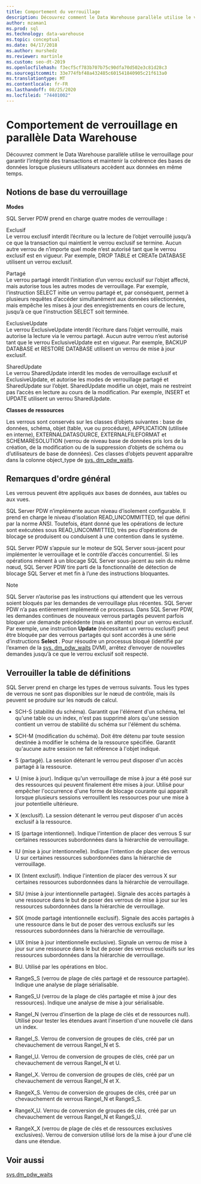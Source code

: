 ```yaml
---
title: Comportement du verrouillage
description: Découvrez comment le Data Warehouse parallèle utilise le verrouillage pour garantir l’intégrité des transactions et maintenir la cohérence des bases de données lorsque plusieurs utilisateurs accèdent aux données en même temps.
author: mzaman1
ms.prod: sql
ms.technology: data-warehouse
ms.topic: conceptual
ms.date: 04/17/2018
ms.author: murshedz
ms.reviewer: martinle
ms.custom: seo-dt-2019
ms.openlocfilehash: f3ecf5cf783b707b75c90dfa70d502e3c81d28c3
ms.sourcegitcommit: 33e774fbf48a432485c601541840905c21f613a0
ms.translationtype: MT
ms.contentlocale: fr-FR
ms.lasthandoff: 08/25/2020
ms.locfileid: "74401002"
---
```

# <a name="locking-behavior-in-parallel-data-warehouse"></a>Comportement de verrouillage en parallèle Data Warehouse
Découvrez comment le Data Warehouse parallèle utilise le verrouillage pour garantir l’intégrité des transactions et maintenir la cohérence des bases de données lorsque plusieurs utilisateurs accèdent aux données en même temps.  
  
## <a name="locking-basics"></a><a name="Basics"></a>Notions de base du verrouillage  
**Modes**  
  
SQL Server PDW prend en charge quatre modes de verrouillage :  
  
Exclusif  
Le verrou exclusif interdit l’écriture ou la lecture de l’objet verrouillé jusqu’à ce que la transaction qui maintient le verrou exclusif se termine. Aucun autre verrou de n’importe quel mode n’est autorisé tant que le verrou exclusif est en vigueur. Par exemple, DROP TABLE et CREATe DATABASE utilisent un verrou exclusif.  
  
Partagé  
Le verrou partagé interdit l’initiation d’un verrou exclusif sur l’objet affecté, mais autorise tous les autres modes de verrouillage. Par exemple, l’instruction SELECT initie un verrou partagé et, par conséquent, permet à plusieurs requêtes d’accéder simultanément aux données sélectionnées, mais empêche les mises à jour des enregistrements en cours de lecture, jusqu’à ce que l’instruction SELECT soit terminée.  
  
ExclusiveUpdate  
Le verrou ExclusiveUpdate interdit l’écriture dans l’objet verrouillé, mais autorise la lecture via le verrou partagé. Aucun autre verrou n’est autorisé tant que le verrou ExclusiveUpdate est en vigueur. Par exemple, BACKUP DATABASE et RESTORE DATABASE utilisent un verrou de mise à jour exclusif.  
  
SharedUpdate  
Le verrou SharedUpdate interdit les modes de verrouillage exclusif et ExclusiveUpdate, et autorise les modes de verrouillage partagé et SharedUpdate sur l’objet. SharedUpdate modifie un objet, mais ne restreint pas l’accès en lecture au cours de la modification. Par exemple, INSERT et UPDATE utilisent un verrou SharedUpdate.  
  
**Classes de ressources**  
  
Les verrous sont conservés sur les classes d’objets suivantes : base de données, schéma, objet (table, vue ou procédure), APPLICATION (utilisée en interne), EXTERNALDATASOURCE, EXTERNALFILEFORMAT et SCHEMARESOLUTION (verrou de niveau base de données pris lors de la création, de la modification ou de la suppression d’objets de schéma ou d’utilisateurs de base de données). Ces classes d’objets peuvent apparaître dans la colonne object_type de [sys. dm_pdw_waits](../relational-databases/system-dynamic-management-views/sys-dm-pdw-waits-transact-sql.md).  
  
## <a name="general-remarks"></a><a name="Remarks"></a>Remarques d'ordre général  
Les verrous peuvent être appliqués aux bases de données, aux tables ou aux vues.  
  
SQL Server PDW n’implémente aucun niveau d’isolement configurable. Il prend en charge le niveau d’isolation READ_UNCOMMITTED, tel que défini par la norme ANSI. Toutefois, étant donné que les opérations de lecture sont exécutées sous READ_UNCOMMITTED, très peu d’opérations de blocage se produisent ou conduisent à une contention dans le système.  
  
SQL Server PDW s’appuie sur le moteur de SQL Server sous-jacent pour implémenter le verrouillage et le contrôle d’accès concurrentiel. Si les opérations mènent à un blocage SQL Server sous-jacent au sein du même nœud, SQL Server PDW tire parti de la fonctionnalité de détection de blocage SQL Server et met fin à l’une des instructions bloquantes.  
  
> [!NOTE]  
> SQL Server n’autorise pas les instructions qui attendent que les verrous soient bloqués par les demandes de verrouillage plus récentes. SQL Server PDW n’a pas entièrement implémenté ce processus. Dans SQL Server PDW, les demandes continues de nouveaux verrous partagés peuvent parfois bloquer une demande précédente (mais en attente) pour un verrou exclusif. Par exemple, une instruction **Update** (nécessitant un verrou exclusif) peut être bloquée par des verrous partagés qui sont accordés à une série d’instructions **Select** . Pour résoudre un processus bloqué (identifié par l’examen de la [sys. dm_pdw_waits](../relational-databases/system-dynamic-management-views/sys-dm-pdw-waits-transact-sql.md) DVM), arrêtez d’envoyer de nouvelles demandes jusqu’à ce que le verrou exclusif soit respecté.  
  
## <a name="lock-definition-table"></a>Verrouiller la table de définitions  
SQL Server prend en charge les types de verrous suivants. Tous les types de verrous ne sont pas disponibles sur le nœud de contrôle, mais ils peuvent se produire sur les nœuds de calcul.  
  
-   SCH-S (stabilité du schéma). Garantit que l'élément d'un schéma, tel qu'une table ou un index, n'est pas supprimé alors qu'une session contient un verrou de stabilité du schéma sur l'élément du schéma.  
  
-   SCH-M (modification du schéma). Doit être détenu par toute session destinée à modifier le schéma de la ressource spécifiée. Garantit qu'aucune autre session ne fait référence à l'objet indiqué.  
  
-   S (partagé). La session détenant le verrou peut disposer d'un accès partagé à la ressource.  
  
-   U (mise à jour). Indique qu'un verrouillage de mise à jour a été posé sur des ressources qui peuvent finalement être mises à jour. Utilisé pour empêcher l'occurrence d'une forme de blocage courante qui apparaît lorsque plusieurs sessions verrouillent les ressources pour une mise à jour potentielle ultérieure.  
  
-   X (exclusif). La session détenant le verrou peut disposer d'un accès exclusif à la ressource.  
  
-   IS (partage intentionnel). Indique l'intention de placer des verrous S sur certaines ressources subordonnées dans la hiérarchie de verrouillage.  
  
-   IU (mise à jour intentionnelle). Indique l'intention de placer des verrous U sur certaines ressources subordonnées dans la hiérarchie de verrouillage.  
  
-   IX (Intent exclusif). Indique l'intention de placer des verrous X sur certaines ressources subordonnées dans la hiérarchie de verrouillage.  
  
-   SIU (mise à jour intentionnelle partagée). Signale des accès partagés à une ressource dans le but de poser des verrous de mise à jour sur les ressources subordonnées dans la hiérarchie de verrouillage.  
  
-   SIX (mode partagé intentionnelle exclusif). Signale des accès partagés à une ressource dans le but de poser des verrous exclusifs sur les ressources subordonnées dans la hiérarchie de verrouillage.  
  
-   UIX (mise à jour intentionnelle exclusive). Signale un verrou de mise à jour sur une ressource dans le but de poser des verrous exclusifs sur les ressources subordonnées dans la hiérarchie de verrouillage.  
  
-   BU. Utilisé par les opérations en bloc.  
  
-   RangeS_S (verrou de plage de clés partagé et de ressource partagée). Indique une analyse de plage sérialisable.  
  
-   RangeS_U (verrou de la plage de clés partagée et mise à jour des ressources). Indique une analyse de mise à jour sérialisable.  
  
-   RangeI_N (verrou d’insertion de la plage de clés et de ressources null). Utilisé pour tester les étendues avant l'insertion d'une nouvelle clé dans un index.  
  
-   RangeI_S. Verrou de conversion de groupes de clés, créé par un chevauchement de verrous RangeI_N et S.  
  
-   RangeI_U. Verrou de conversion de groupes de clés, créé par un chevauchement de verrous RangeI_N et U.  
  
-   RangeI_X. Verrou de conversion de groupes de clés, créé par un chevauchement de verrous RangeI_N et X.  
  
-   RangeX_S. Verrou de conversion de groupes de clés, créé par un chevauchement de verrous RangeI_N et RangeS_S.  
  
-   RangeX_U. Verrou de conversion de groupes de clés, créé par un chevauchement de verrous RangeI_N et RangeS_U.  
  
-   RangeX_X (verrou de plage de clés et de ressources exclusives exclusives). Verrou de conversion utilisé lors de la mise à jour d'une clé dans une étendue.  
  
## <a name="see-also"></a>Voir aussi  
<!-- MISSING LINKS 
[Common Metadata Query Examples &#40;SQL Server PDW&#41;](../sqlpdw/common-metadata-query-examples-sql-server-pdw.md)  
-->
[sys.dm_pdw_waits](../relational-databases/system-dynamic-management-views/sys-dm-pdw-waits-transact-sql.md)  
  
